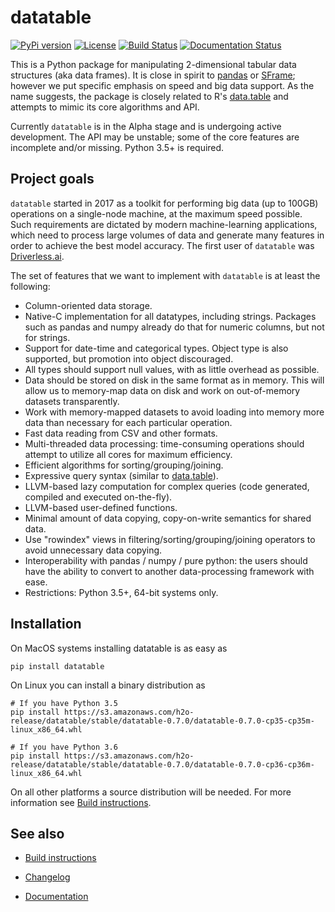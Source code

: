 <!---
  This Source Code Form is subject to the terms of the Mozilla Public
  License, v. 2.0. If a copy of the MPL was not distributed with this
  file, You can obtain one at http://mozilla.org/MPL/2.0/.
-->

# datatable

[![PyPi version](https://img.shields.io/pypi/v/datatable.svg)](https://pypi.org/project/datatable/)
[![License](https://img.shields.io/pypi/l/datatable.svg)](https://github.com/h2oai/datatable/blob/master/LICENSE)
[![Build Status](https://travis-ci.org/h2oai/datatable.svg?branch=master)](https://travis-ci.org/h2oai/datatable)
[![Documentation Status](https://readthedocs.org/projects/datatable/badge/?version=latest)](https://datatable.readthedocs.io/en/latest/?badge=latest)

This is a Python package for manipulating 2-dimensional tabular data structures
(aka data frames). It is close in spirit to [pandas] or [SFrame]; however we
put specific emphasis on speed and big data support. As the name suggests, the
package is closely related to R's [data.table] and attempts to mimic its core
algorithms and API.

Currently `datatable` is in the Alpha stage and is undergoing active
development. The API may be unstable; some of the core features are incomplete
and/or missing. Python 3.5+ is required.


## Project goals

`datatable` started in 2017 as a toolkit for performing big data (up to 100GB)
operations on a single-node machine, at the maximum speed possible. Such
requirements are dictated by modern machine-learning applications, which need
to process large volumes of data and generate many features in order to
achieve the best model accuracy. The first user of `datatable` was [Driverless.ai].

The set of features that we want to implement with `datatable` is at least
the following:

* Column-oriented data storage.
* Native-C implementation for all datatypes, including strings. Packages such as
  pandas and numpy already do that for numeric columns, but not for strings.
* Support for date-time and categorical types. Object type is also supported,
  but promotion into object discouraged.
* All types should support null values, with as little overhead as possible.
* Data should be stored on disk in the same format as in memory. This will allow
  us to memory-map data on disk and work on out-of-memory datasets transparently.
* Work with memory-mapped datasets to avoid loading into memory more data than
  necessary for each particular operation.
* Fast data reading from CSV and other formats.
* Multi-threaded data processing: time-consuming operations should attempt to
  utilize all cores for maximum efficiency.
* Efficient algorithms for sorting/grouping/joining.
* Expressive query syntax (similar to [data.table]).
* LLVM-based lazy computation for complex queries (code generated, compiled and
  executed on-the-fly).
* LLVM-based user-defined functions.
* Minimal amount of data copying, copy-on-write semantics for shared data.
* Use "rowindex" views in filtering/sorting/grouping/joining operators to avoid
  unnecessary data copying.
* Interoperability with pandas / numpy / pure python: the users should have
  the ability to convert to another data-processing framework with ease.
* Restrictions: Python 3.5+, 64-bit systems only.


## Installation

On MacOS systems installing datatable is as easy as
```
pip install datatable
```

On Linux you can install a binary distribution as
```
# If you have Python 3.5
pip install https://s3.amazonaws.com/h2o-release/datatable/stable/datatable-0.7.0/datatable-0.7.0-cp35-cp35m-linux_x86_64.whl

# If you have Python 3.6
pip install https://s3.amazonaws.com/h2o-release/datatable/stable/datatable-0.7.0/datatable-0.7.0-cp36-cp36m-linux_x86_64.whl
```

On all other platforms a source distribution will be needed. For more information see [Build instructions](https://github.com/h2oai/datatable/wiki/Build-instructions).


## See also

* [Build instructions](https://github.com/h2oai/datatable/wiki/Build-instructions)
* [Changelog](https://github.com/h2oai/datatable/blob/master/CHANGELOG.md)
* [Documentation](https://datatable.readthedocs.io/en/latest/?badge=latest)


  [pandas]: https://github.com/pandas-dev/pandas
  [SFrame]: https://github.com/turi-code/SFrame
  [data.table]: https://github.com/Rdatatable/data.table
  [driverless.ai]: https://www.h2o.ai/driverless-ai/
